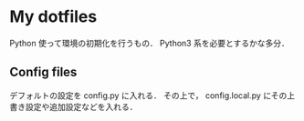# My dotfiles #
Python 使って環境の初期化を行うもの．
Python3 系を必要とするかな多分．

## Config files ##
デフォルトの設定を config.py に入れる．
その上で， config.local.py にその上書き設定や追加設定などを入れる．
